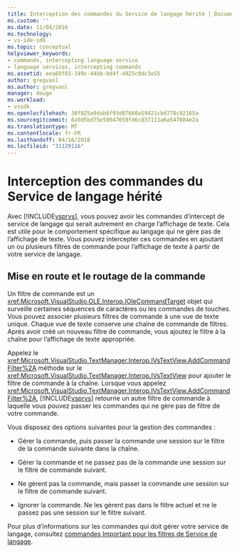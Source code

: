 ```yaml
---
title: Interception des commandes du Service de langage hérité | Documents Microsoft
ms.custom: ''
ms.date: 11/04/2016
ms.technology:
- vs-ide-sdk
ms.topic: conceptual
helpviewer_keywords:
- commands, intercepting language service
- language services, intercepting commands
ms.assetid: eea69f03-349c-44bb-bd4f-4925c0dc3e55
author: gregvanl
ms.author: gregvanl
manager: douge
ms.workload:
- vssdk
ms.openlocfilehash: 38f025e9dab6f93d87660a59421cbd778c92165a
ms.sourcegitcommit: 6a9d5bd75e50947659fd6c837111a6a547884e2a
ms.translationtype: MT
ms.contentlocale: fr-FR
ms.lasthandoff: 04/16/2018
ms.locfileid: "31129116"
---
```

# <a name="intercepting-legacy-language-service-commands"></a>Interception des commandes du Service de langage hérité
Avec [!INCLUDE[vsprvs](../../code-quality/includes/vsprvs_md.md)], vous pouvez avoir les commandes d’intercept de service de langage qui serait autrement en charge l’affichage de texte. Cela est utile pour le comportement spécifique au langage qui ne gère pas de l’affichage de texte. Vous pouvez intercepter ces commandes en ajoutant un ou plusieurs filtres de commande pour l’affichage de texte à partir de votre service de langage.  
  
## <a name="getting-and-routing-the-command"></a>Mise en route et le routage de la commande  
 Un filtre de commande est un <xref:Microsoft.VisualStudio.OLE.Interop.IOleCommandTarget> objet qui surveille certaines séquences de caractères ou les commandes de touches. Vous pouvez associer plusieurs filtres de commande à une vue de texte unique. Chaque vue de texte conserve une chaîne de commande de filtres. Après avoir créé un nouveau filtre de commande, vous ajoutez le filtre à la chaîne pour l’affichage de texte appropriée.  
  
 Appelez le <xref:Microsoft.VisualStudio.TextManager.Interop.IVsTextView.AddCommandFilter%2A> méthode sur le <xref:Microsoft.VisualStudio.TextManager.Interop.IVsTextView> pour ajouter le filtre de commande à la chaîne. Lorsque vous appelez <xref:Microsoft.VisualStudio.TextManager.Interop.IVsTextView.AddCommandFilter%2A>, [!INCLUDE[vsprvs](../../code-quality/includes/vsprvs_md.md)] retourne un autre filtre de commande à laquelle vous pouvez passer les commandes qui ne gère pas de filtre de votre commande.  
  
 Vous disposez des options suivantes pour la gestion des commandes :  
  
-   Gérer la commande, puis passer la commande une session sur le filtre de la commande suivante dans la chaîne.  
  
-   Gérer la commande et ne passez pas de la commande une session sur le filtre de commande suivant.  
  
-   Ne gèrent pas la commande, mais passer la commande une session sur le filtre de commande suivant.  
  
-   Ignorer la commande. Ne les gèrent pas dans le filtre actuel et ne le passez pas une session sur le filtre suivant.  
  
 Pour plus d’informations sur les commandes qui doit gérer votre service de langage, consultez [commandes Important pour les filtres de Service de langage](../../extensibility/internals/important-commands-for-language-service-filters.md).